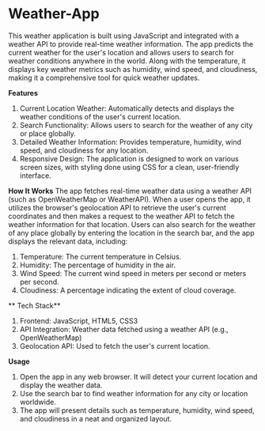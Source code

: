 # Weather-App
This weather application is built using JavaScript and integrated with a weather API to provide real-time weather information. The app predicts the current weather for the user's location and allows users to search for weather conditions anywhere in the world. Along with the temperature, it displays key weather metrics such as humidity, wind speed, and cloudiness, making it a comprehensive tool for quick weather updates.

**Features**
1. Current Location Weather: Automatically detects and displays the weather conditions of the user's current location.
2. Search Functionality: Allows users to search for the weather of any city or place globally.
3. Detailed Weather Information: Provides temperature, humidity, wind speed, and cloudiness for any location.
4. Responsive Design: The application is designed to work on various screen sizes, with styling done using CSS for a clean, user-friendly interface.

**How It Works**
The app fetches real-time weather data using a weather API (such as OpenWeatherMap or WeatherAPI). When a user opens the app, it utilizes the browser's geolocation API to retrieve the user's current coordinates and then makes a request to the weather API to fetch the weather information for that location. Users can also search for the weather of any place globally by entering the location in the search bar, and the app displays the relevant data, including:

1. Temperature: The current temperature in Celsius.
2. Humidity: The percentage of humidity in the air.
3. Wind Speed: The current wind speed in meters per second or meters per second.
4. Cloudiness: A percentage indicating the extent of cloud coverage.

** Tech Stack**
1. Frontend: JavaScript, HTML5, CSS3
2. API Integration: Weather data fetched using a weather API (e.g., OpenWeatherMap)
3. Geolocation API: Used to fetch the user's current location.

**Usage**
1. Open the app in any web browser. It will detect your current location and display the weather data.
2. Use the search bar to find weather information for any city or location worldwide.
3. The app will present details such as temperature, humidity, wind speed, and cloudiness in a neat and organized layout.
